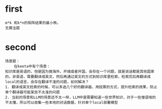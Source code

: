 # first
    
    m*k 和k*n的矩阵结果的最小秩。
    无算法题




# second
    场景题：
        在keeta中有个场景：
    知识库是英语的，但是因为做海外，开城或者开国，会存在一个问题，就是说话都是其他国家的，非英语，需要翻译成英文，然后再通过英文的方式到知识库里检索，检索完后再翻译成local的语言，会存在翻译不准的问题，如何解决？
    1. 翻译成英文检索的时候，可以多选几个好的翻译器，用投票的方式，提升检索的效果，防止单个翻译器可能某些不太准的问题
    2. 当前的场景和LLM的场景还不太一样，LLM中是需要知道一些世界知识，对于一些俚语啥的不太懂，所以可以收集一些本地的对话数据，针对单个local部署模型
